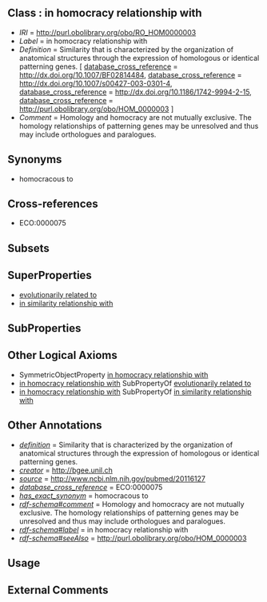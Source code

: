 
## Class : in homocracy relationship with

 * *IRI* = http://purl.obolibrary.org/obo/RO_HOM0000003
 * *Label* = in homocracy relationship with
 * *Definition* = Similarity that is characterized by the organization of anatomical structures through the expression of homologous or identical patterning genes. [ [database_cross_reference](../../ef/oboInOwl#hasDbXref.md) = http://dx.doi.org/10.1007/BF02814484, [database_cross_reference](../../ef/oboInOwl#hasDbXref.md) = http://dx.doi.org/10.1007/s00427-003-0301-4, [database_cross_reference](../../ef/oboInOwl#hasDbXref.md) = http://dx.doi.org/10.1186/1742-9994-2-15, [database_cross_reference](../../ef/oboInOwl#hasDbXref.md) = http://purl.obolibrary.org/obo/HOM_0000003 ]
 * *Comment* = Homology and homocracy are not mutually exclusive. The homology relationships of patterning genes may be unresolved and thus may include orthologues and paralogues.

## Synonyms

 * homocracous to

## Cross-references

 * ECO:0000075

## Subsets


## SuperProperties

 * [evolutionarily related to](../../RO/20/RO_0002320.md)
 * [in similarity relationship with](../../RO/00/RO_HOM0000000.md)

## SubProperties


## Other Logical Axioms

 * SymmetricObjectProperty [in homocracy relationship with](../../RO/03/RO_HOM0000003.md)
 * [in homocracy relationship with](../../RO/03/RO_HOM0000003.md) SubPropertyOf [evolutionarily related to](../../RO/20/RO_0002320.md)
 * [in homocracy relationship with](../../RO/03/RO_HOM0000003.md) SubPropertyOf [in similarity relationship with](../../RO/00/RO_HOM0000000.md)

## Other Annotations

 * *[definition](../../IAO/15/IAO_0000115.md)* = Similarity that is characterized by the organization of anatomical structures through the expression of homologous or identical patterning genes.
 * *[creator](../../or/creator.md)* = http://bgee.unil.ch
 * *[source](../../ce/source.md)* = http://www.ncbi.nlm.nih.gov/pubmed/20116127
 * *[database_cross_reference](../../ef/oboInOwl#hasDbXref.md)* = ECO:0000075
 * *[has_exact_synonym](../../ym/oboInOwl#hasExactSynonym.md)* = homocracous to
 * *[rdf-schema#comment](../../nt/rdf-schema#comment.md)* = Homology and homocracy are not mutually exclusive. The homology relationships of patterning genes may be unresolved and thus may include orthologues and paralogues.
 * *[rdf-schema#label](../../el/rdf-schema#label.md)* = in homocracy relationship with
 * *[rdf-schema#seeAlso](../../so/rdf-schema#seeAlso.md)* = http://purl.obolibrary.org/obo/HOM_0000003

## Usage


## External Comments


